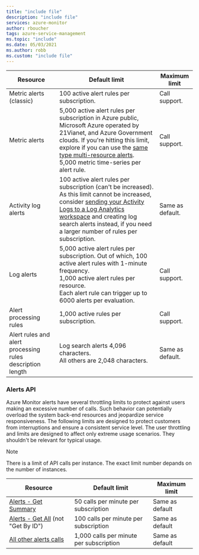 ```yaml
---
title: "include file" 
description: "include file" 
services: azure-monitor
author: rboucher
tags: azure-service-management
ms.topic: "include"
ms.date: 05/03/2021
ms.author: robb
ms.custom: "include file"
---
```


| Resource | Default limit | Maximum limit |
| --- | --- | --- |
| Metric alerts (classic) |100 active alert rules per subscription. | Call support. |
| Metric alerts |5,000 active alert rules per subscription in Azure public, Microsoft Azure operated by 21Vianet, and Azure Government clouds. If you're hitting this limit, explore if you can use the [same type multi-resource alerts](../articles/azure-monitor/alerts/alerts-metric-overview.md#monitoring-at-scale-using-metric-alerts-in-azure-monitor).<br/>5,000 metric time-series per alert rule. | Call support. |
| Activity log alerts | 100 active alert rules per subscription (can't be increased). <br/>As this limit cannot be increased, consider [sending your Activity Logs to a Log Analytics workspace](../articles/azure-monitor/essentials/activity-log.md#send-to-log-analytics-workspace) and creating log search alerts instead, if you need a larger number of rules per subscription. | Same as default. |
| Log alerts | 5,000 active alert rules per subscription. Out of which, 100 active alert rules with 1-minute frequency. <br/>1,000 active alert rules per resource. <br/>Each alert rule can trigger up to 6000 alerts per evaluation. | Call support. |
| Alert processing rules | 1,000 active rules per subscription. | Call support. |
| Alert rules and alert processing rules description length| Log search alerts 4,096 characters.<br/>All others are 2,048 characters. | Same as default. |

### Alerts API
Azure Monitor alerts have several throttling limits to protect against users making an excessive number of calls. Such behavior can potentially overload the system back-end resources and jeopardize service responsiveness. The following limits are designed to protect customers from interruptions and ensure a consistent service level. The user throttling and limits are designed to affect only extreme usage scenarios. They shouldn't be relevant for typical usage.
>[!Note]
>There is a limit of API calls per instance. The exact limit number depands on the number of instances.

| Resource | Default limit | Maximum limit |
| --- | --- | --- |
| [Alerts - Get Summary](/rest/api/monitor/alertsmanagement/alerts/get-summary) | 50 calls per minute per subscription | Same as default | 
|	[Alerts - Get All](/rest/api/monitor/alertsmanagement/alerts/get-all) (not "Get By ID") | 100 calls per minute per subscription | Same as default | 
|	[All other alerts calls](/rest/api/monitor/alertsmanagement/alerts) | 1,000 calls per minute per subscription | Same as default | 

